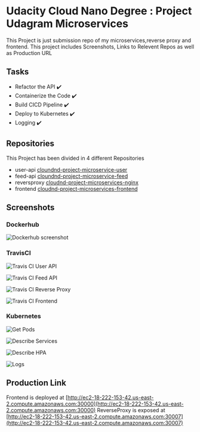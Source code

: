# Udacity Cloud Nano Degree : Project Udagram Microservices

This Project is just submission repo of my microservices,reverse proxy and frontend.
This project includes Screenshots, Links to Relevent Repos as well as Production URL

## Tasks

- Refactor the API :heavy_check_mark:
- Containerize the Code :heavy_check_mark:
- Build CICD Pipeline :heavy_check_mark:
- Deploy to Kubernetes :heavy_check_mark:
- Logging :heavy_check_mark:

## Repositories

This Project has been divided in 4 different Repositories

- user-api [cloundnd-project-microservice-user](https://github.com/waqasnoor/cloundnd-project-microservice-user)
- feed-api [cloundnd-project-microservice-feed](https://github.com/waqasnoor/cloundnd-project-microservice-feed)
- reversproxy [cloudnd-project-microservices-nginx](https://github.com/waqasnoor/cloudnd-project-microservices-nginx)
- frontend [cloudnd-project-microservices-frontend](https://github.com/waqasnoor/cloudnd-project-microservices-frontend)

## Screenshots

### Dockerhub

![Dockerhub screenshot](/screenshots/dockerhub.png)

### TravisCI

![Travis CI User API](/screenshots/travisci_user.png)

![Travis CI Feed API](/screenshots/travisci_feed.png)

![Travis CI Reverse Proxy](/screenshots/travisci_nginx.png)

![Travis CI Frontend](/screenshots/travisci_frontend.png)

### Kubernetes

![Get Pods](/screenshots/getPods.png)

![Describe Services](/screenshots/describeServices.png)

![Describe HPA](/screenshots/describeHPA.png)

![Logs](/screenshots/logs.png)

## Production Link

Frontend is deployed at [http://ec2-18-222-153-42.us-east-2.compute.amazonaws.com:30000](http://ec2-18-222-153-42.us-east-2.compute.amazonaws.com:30000)
ReverseProxy is exposed at [http://ec2-18-222-153-42.us-east-2.compute.amazonaws.com:30007](http://ec2-18-222-153-42.us-east-2.compute.amazonaws.com:30007)
